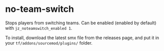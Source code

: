 # no-team-switch
Stops players from switching teams.
Can be enabled (enabled by default) with `jz_noteamswitch_enabled 1`.

To install, download the latest smx file from the releases page, and put it in your `tf/addons/sourcemod/plugins/` folder.
